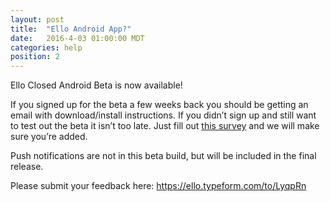 ```yaml
---
layout: post
title:  "Ello Android App?"
date:   2016-4-03 01:00:00 MDT
categories: help
position: 2
---
```


Ello Closed Android Beta is now available!

If you signed up for the beta a few weeks back you should be getting an email with download/install instructions. If you didn’t sign up and still want to test out the beta it isn’t too late. Just fill out [this survey](https://ello.typeform.com/to/EsWg5k) and we will make sure you’re added.

Push notifications are not in this beta build, but will be included in the final release.

Please submit your feedback here: 
https://ello.typeform.com/to/LyqpRn
